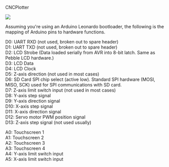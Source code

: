 CNCPlotter

 ![](https://github.com/lukeweston/CNCPlotter/raw/master/CNCPlotter-pcb.png)

Assuming you're using an Arduino Leonardo bootloader, the following is the mapping of Arduino pins to hardware functions.	

D0: UART RXD (not used, broken out to spare header) 	
D1: UART TXD (not used, broken out to spare header) 	
D2: LCD Strobe (Data loaded serially from AVR into 8-bit latch. Same as Pebble LCD hardware.) 	
D3: LCD Data 	
D4: LCD Clock 	
D5: Z-axis direction (not used in most cases) 	
D6: SD Card SPI chip select (active low). Standard SPI hardware (MOSI, MISO, SCK) used for SPI communications with SD card. 	
D7: Z-axis limit switch input (not used in most cases) 	
D8: Y-axis step signal 	
D9: Y-axis direction signal 	
D10: X-axis step signal 	
D11: X-axis direction signal 	
D12: Servo motor PWM position signal 	
D13: Z-axis step signal (not used usually) 	

A0: Touchscreen 1 	
A1: Touchscreen 2 	
A2: Touchscreen 3 	
A3: Touchscreen 4 	
A4: Y-axis limit switch input 	
A5: X-axis limit switch input 	

